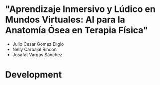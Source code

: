 # "Aprendizaje Inmersivo y Lúdico en Mundos Virtuales: AI para la Anatomía Ósea en Terapia Física"

-  Julio Cesar Gomez Eligio
-  Nelly Carbajal Rincon
-  Josafat Vargas Sánchez

# Development
